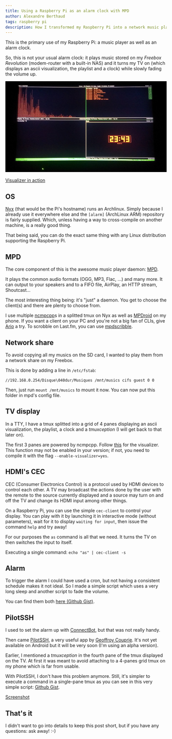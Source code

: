```yaml
---
title: Using a Raspberry Pi as an alarm clock with MPD
author: Alexandre Berthaud
tags: raspberry pi
description: How I transformed my Raspberry Pi into a network music player and an alarm clock
---
```


This is the primary use of my Raspberry Pi: a music player as well as an
alarm clock.

So, this is not your usual alarm clock: it plays music stored on my _Freebox
Revolution_ (modem-router with a built-in NAS) and it turns my TV on (which
displays an ascii visualization, the playlist and a clock) while slowly
fading the volume up.

![TV display](/files/pi-display.jpg)

[Visualizer in action](http://www.youtube.com/watch?v=PYZT0tDPZB4)

## OS

[Nyx](http://en.wikipedia.org/wiki/Nyx) (that would be the Pi's hostname) runs
an Archlinux. Simply because I already use it everywhere else and the `[alarm]`
(ArchLinux ARM) repository is fairly supplied. Which, unless having a way to
cross-compile on another machine, is a really good thing.

That being said, you can do the exact same thing with any Linux distribution
supporting the Raspberry Pi.

## MPD

The core component of this is the awesome music player daemon:
[MPD](http://www.musicpd.org/).

It plays the common audio formats (OGG, MP3, Flac, …) and many more. It can
output to your speakers and to a FIFO file, AirPlay, an HTTP
stream, Shoutcast…

The most interesting thing being: it's "just" a daemon. You get to choose the
client(s) and there are plenty to choose from.

I use multiple [ncmpcpp](http://ncmpcpp.rybczak.net/)s in a splitted tmux on Nyx
as well as
[MPDroid](https://play.google.com/store/apps/details?id=com.namelessdev.mpdroid)
on my phone. If you want a client on your PC and you're not a big fan of CLIs,
give [Ario](http://ario-player.sourceforge.net/) a try. To scrobble on Last.fm,
you can use [mpdscribble](http://mpd.wikia.com/wiki/Client:Mpdscribble).

## Network share

To avoid copying all my musics on the SD card, I wanted to play them from a
network share on my Freebox.

This is done by adding a line in `/etc/fstab`:

    //192.168.0.254/Disque\040dur/Musiques /mnt/musics cifs guest 0 0

Then, just run `mount /mnt/musics` to mount it now.
You can now put this folder in mpd's config file.

## TV display

In a TTY, I have a tmux splitted into a grid of 4 panes displaying an ascii
visualization, the playlist, a clock and a _tmuxception_ (I will get back to
that later on).

The first 3 panes are powered by ncmpcpp. Follow
[this](https://wiki.archlinux.org/index.php/Ncmpcpp#Enabling_visualization) for
the visualizer. This function may not be enabled in your version; if not, you
need to compile it with the flag `--enable-visualizer=yes`.

## HDMI's CEC

CEC (Consumer Electronics Control) is a protocol used by HDMI devices to control
each other. A TV may broadcast the actions done by the user with the remote to
the source currently displayed and a source may turn on and off the TV and
change its HDMI input among other things.

On a Raspberry Pi, you can use the simple `cec-client` to control your display.
You can play with it by launching it in interactive mode (without parameters),
wait for it to display `waiting for input`, then issue the command `help` and
try away!

For our purposes the `as` command is all that we need. It turns the TV on then
switches the input to itself.

Executing a single command: `echo "as" | cec-client -s`

## Alarm

To trigger the alarm I could have used a cron, but not having a consistent
schedule makes it not ideal. So I made a simple script which uses a very long
sleep and another script to fade the volume.

You can find them both
[here (Github Gist)](https://gist.github.com/urcadox/5453502).

## PilotSSH

I used to set the alarm up with
[ConnectBot](https://play.google.com/store/apps/details?id=org.connectbot), but
that was not really handy.

Then came [PilotSSH](http://pilotssh.com/), a very useful app by [Geoffroy
Couprie](http://geoffroycouprie.com/). It's not yet available on Android but it
will be very soon (I'm using an alpha version).

Earlier, I mentioned a _tmuxception_ in the fourth pane of the tmux displayed on
the TV. At first it was meant to avoid attaching to a 4-panes grid tmux on my
phone which is far from usable.

With PilotSSH, I don't have this problem anymore. Still, it's simpler to execute
a command in a single-pane tmux as you can see in this very simple script:
[Github Gist](https://gist.github.com/urcadox/5438814).

[Screenshot](/files/alarm-pilotssh.png)

## That's it

I didn't want to go into details to keep this post short, but if you have any
questions: ask away! :-)
